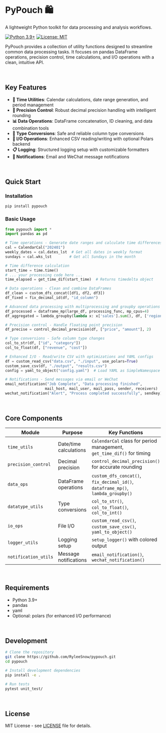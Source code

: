 # PyPouch 🛍️

A lightweight Python toolkit for data processing and analysis workflows.

[![Python 3.9+](https://img.shields.io/badge/python-3.9+-blue.svg)](https://www.python.org/downloads/)
[![License: MIT](https://img.shields.io/badge/License-MIT-yellow.svg)](https://opensource.org/licenses/MIT)

PyPouch provides a collection of utility functions designed to streamline common data processing tasks. It focuses on pandas DataFrame operations, precision control, time calculations, and I/O operations with a clean, intuitive API.

<br>

## Key Features

- **📅 Time Utilities**: Calendar calculations, date range generation, and period management
- **🔢 Precision Control**: Robust decimal precision handling with intelligent rounding
- **📊 Data Operations**: DataFrame concatenation, ID cleaning, and data combination tools  
- **🔄 Type Conversions**: Safe and reliable column type conversions
- **📁 I/O Operations**: Enhanced CSV reading/writing with optional Polars backend
- **📋 Logging**: Structured logging setup with customizable formatters
- **📢 Notifications**: Email and WeChat message notifications

<br>

## Quick Start

### Installation

```bash
pip install pypouch
```

### Basic Usage

```python
from pypouch import *
import pandas as pd

# Time operations - Generate date ranges and calculate time differences
cal = CalendarCal("202401")
weekly_dates = cal.dates_lst  # Get all dates in weekly format
sundays = cal.wks_lst        # Get all Sundays in the month

# Time difference calculation
start_time = time.time()
# ... your processing code here ...
time_elapsed = get_time_dif(start_time)  # Returns timedelta object

# Data operations - Clean and combine DataFrames  
df_clean = custom_dfs_concat([df1, df2, df3])
df_fixed = fix_decimal_id(df, "id_column")

# Advanced data processing with multiprocessing and groupby operations
df_processed = dataframe_mp(large_df, processing_func, mp_cpus=4)
df_aggregated = lambda_groupby(lambda x: x['sales'].sum(), df, ['region', 'month'], 'total_sales')

# Precision control - Handle floating point precision
df_precise = control_decimal_precision(df, ["price", "amount"], 2)

# Type conversions - Safe column type changes
col_to_str(df, ["id", "category"])
col_to_float(df, ["revenue", "cost"])

# Enhanced I/O - Read/write CSV with optimizations and YAML configs
df = custom_read_csv("data.csv", "./input", use_polars=True)
custom_save_csv(df, "./output", "results.csv")
config = yaml_to_object("config.yaml")  # Load YAML as SimpleNamespace object

# Notifications - Send messages via email or WeChat
email_notification("Job Complete", "Data processing finished", 
                  mail_host, mail_user, mail_pass, sender, receivers)
wechat_notification("Alert", "Process completed successfully", sendkey)
```

<br>

## Core Components

| Module | Purpose | Key Functions |
|--------|---------|---------------|
| `time_utils` | Date/time calculations | `CalendarCal` class for period management, `get_time_dif()` for timing |
| `precision_control` | Decimal precision | `control_decimal_precision()` for accurate rounding |
| `data_ops` | DataFrame operations | `custom_dfs_concat()`, `fix_decimal_id()`, `dataframe_mp()`, `lambda_groupby()` |
| `datatype_utils` | Type conversions | `col_to_str()`, `col_to_float()`, `col_to_int()` |
| `io_ops` | File I/O | `custom_read_csv()`, `custom_save_csv()`, `yaml_to_object()` |
| `logger_utils` | Logging setup | `setup_logger()` with colored output |
| `notification_utils` | Message notifications | `email_notification()`, `wechat_notification()` |

<br>

## Requirements

- Python 3.9+
- pandas
- yaml
- Optional: polars (for enhanced I/O performance)

<br>

## Development

```bash
# Clone the repository
git clone https://github.com/RyleeSnow/pypouch.git
cd pypouch

# Install development dependencies
pip install -e .

# Run tests
pytest unit_test/
```

<br>

## License

MIT License - see [LICENSE](LICENSE) file for details.